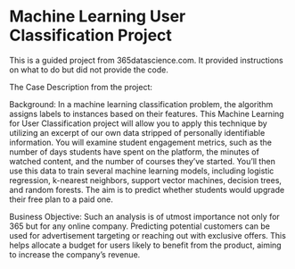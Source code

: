 # Machine Learning User Classification Project

This is a guided project from 365datascience.com. It provided instructions on what to do but did not provide the code. 

The Case Description from the project: 

Background: In a machine learning classification problem, the algorithm assigns labels to instances based on their features. This Machine Learning for User Classification project will allow you to apply this technique by utilizing an excerpt of our own data stripped of personally identifiable information. You will examine student engagement metrics, such as the number of days students have spent on the platform, the minutes of watched content, and the number of courses they’ve started. You’ll then use this data to train several machine learning models, including logistic regression, k-nearest neighbors, support vector machines, decision trees, and random forests. The aim is to predict whether students would upgrade their free plan to a paid one.

Business Objective: Such an analysis is of utmost importance not only for 365 but for any online company. Predicting potential customers can be used for advertisement targeting or reaching out with exclusive offers. This helps allocate a budget for users likely to benefit from the product, aiming to increase the company’s revenue.
